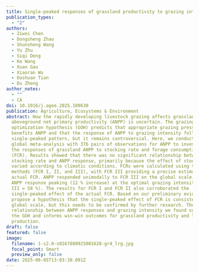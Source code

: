 ```yaml
---
title: Single-peaked responses of grassland productivity to grazing intensity
publication_types:
  - "2"
authors:
  - Ziwei Chen
  - Dongsheng Zhao
  - Shunsheng Wang
  - Yu Zhu
  - Siqi Deng
  - Ke Wang
  - Xuan Gao
  - Xiaoran Wu
  - Dashuan Tian
  - Du Zheng
author_notes:
  - ""
  - CA
doi: 10.1016/j.agee.2025.109630
publication: Agriculture, Ecosystems & Environment
abstract: How the rapidly developing livestock grazing affects grassland
  aboveground net primary productivity (ANPP) is uncertain. The grazing
  optimization hypothesis (GOH) predicts that appropriate grazing pressure
  benefits ANPP and that the response of ANPP to grazing intensity follows a
  single-peaked pattern, but it remains controversial. Here, we conducted a
  global meta-analysis with 376 pairs of observations for ANPP to investigate
  the responses of grassland ANPP to stocking rate and forage consumption rate
  (FCR). Results showed that there was no significant relationship between
  stocking rate and ANPP response, primarily because the effect of stocking rate
  varied according to climatic conditions. FCRs were calculated using three
  methods (FCR I, II, and III), with FCR III providing a precise estimate of the
  actual FCR. ANPP responded unimodally to FCR III on the global scale, with the
  ANPP response peaking (12 % increase) at the optimal grazing intensity (FCR
  III = 58 %). The results for FCR I and FCR II also corroborated the
  single-peaked effect of the actual FCR. Based on our preliminary evidence, we
  propose a hypothesis that the single-peaked effect of FCR is consistent on a
  global scale, but this needs to be confirmed by further research. The unimodal
  relationship between ANPP responses and grazing intensity we found supports
  the GOH and informs win-win outcomes for grassland productivity and livestock
  production.
draft: false
featured: false
image:
  filename: 1-s2.0-s0167880925001628-gr4_lrg.jpg
  focal_point: Smart
  preview_only: false
date: 2025-06-05T13:03:38.091Z
---
```


